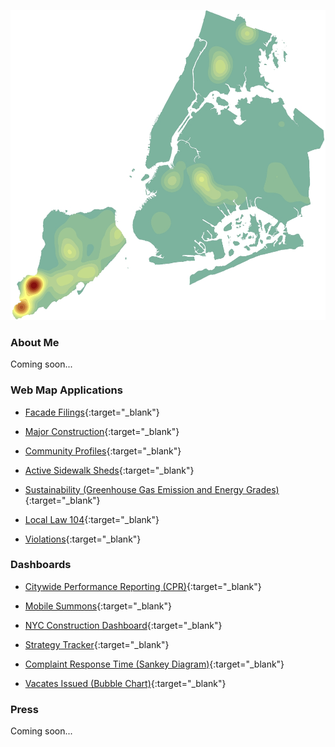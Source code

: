 ![Image](NB_Residential_1996_2021.gif)
### About Me

Coming soon...

### Web Map Applications
- [Facade Filings](https://benmancell.github.io/FacadeFilings/index_facade_cycle9.html){:target="_blank"}

- [Major Construction](https://benmancell.github.io/ActiveNB_A1enlargements/index_ChartsLyrs.html){:target="_blank"}

- [Community Profiles](https://benmancell.github.io/CommunityProfiles/index.html){:target="_blank"}

- [Active Sidewalk Sheds](https://benmancell.github.io/ActiveShedPermits/index_ChartsLyrs.html){:target="_blank"}

- [Sustainability (Greenhouse Gas Emission and Energy Grades)](https://benmancell.github.io/SustainabilityMaps/){:target="_blank"}

- [Local Law 104](https://benmancell.github.io/LL104/index_vioUnitRatio.html){:target="_blank"}

- [Violations](https://benmancell.github.io/Violations/index_choropleth_txt.html){:target="_blank"}

### Dashboards
- [Citywide Performance Reporting (CPR)](https://benmancell.github.io/CitywidePerformanceReporting/index.html){:target="_blank"}

- [Mobile Summons](https://benmancell.github.io/MobileSummonsDashboard/index2.html){:target="_blank"}

- [NYC Construction Dashboard](https://benmancell.github.io/ConstructionDashboard_2021/index.html){:target="_blank"}

- [Strategy Tracker](https://benmancell.github.io/StrategyTracker/){:target="_blank"}

- [Complaint Response Time (Sankey Diagram)](https://benmancell.github.io/SankeyDiagram/index.html){:target="_blank"}

- [Vacates Issued (Bubble Chart)](https://benmancell.github.io/BubbleChart/index_vacates.html){:target="_blank"}

### Press

Coming soon...
